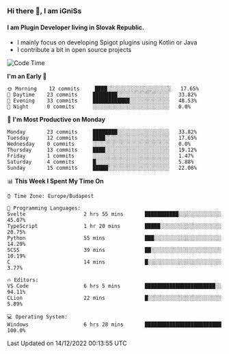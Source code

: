 ### Hi there 👋, I am iGniSs

#### I am Plugin Developer living in Slovak Republic.
- I mainly focus on developing Spigot plugins using Kotlin or Java
- I contribute a bit in open source projects

<!--START_SECTION:waka-->
![Code Time](http://img.shields.io/badge/Code%20Time-982%20hrs%2026%20mins-blue)

**I'm an Early 🐤** 

```text
🌞 Morning    12 commits     ████░░░░░░░░░░░░░░░░░░░░░   17.65% 
🌆 Daytime    23 commits     ████████░░░░░░░░░░░░░░░░░   33.82% 
🌃 Evening    33 commits     ████████████░░░░░░░░░░░░░   48.53% 
🌙 Night      0 commits      ░░░░░░░░░░░░░░░░░░░░░░░░░   0.0%

```
📅 **I'm Most Productive on Monday** 

```text
Monday       23 commits     ████████░░░░░░░░░░░░░░░░░   33.82% 
Tuesday      12 commits     ████░░░░░░░░░░░░░░░░░░░░░   17.65% 
Wednesday    0 commits      ░░░░░░░░░░░░░░░░░░░░░░░░░   0.0% 
Thursday     13 commits     ████░░░░░░░░░░░░░░░░░░░░░   19.12% 
Friday       1 commits      ░░░░░░░░░░░░░░░░░░░░░░░░░   1.47% 
Saturday     4 commits      █░░░░░░░░░░░░░░░░░░░░░░░░   5.88% 
Sunday       15 commits     █████░░░░░░░░░░░░░░░░░░░░   22.06%

```


📊 **This Week I Spent My Time On** 

```text
⌚︎ Time Zone: Europe/Budapest

💬 Programming Languages: 
Svelte                   2 hrs 55 mins       ███████████░░░░░░░░░░░░░░   45.07% 
TypeScript               1 hr 20 mins        █████░░░░░░░░░░░░░░░░░░░░   20.75% 
Python                   55 mins             ███░░░░░░░░░░░░░░░░░░░░░░   14.29% 
SCSS                     39 mins             ██░░░░░░░░░░░░░░░░░░░░░░░   10.19% 
C                        14 mins             █░░░░░░░░░░░░░░░░░░░░░░░░   3.77%

🔥 Editors: 
VS Code                  6 hrs 5 mins        ███████████████████████░░   94.11% 
CLion                    22 mins             █░░░░░░░░░░░░░░░░░░░░░░░░   5.89%

💻 Operating System: 
Windows                  6 hrs 28 mins       █████████████████████████   100.0%

```


 Last Updated on 14/12/2022 00:13:55 UTC
<!--END_SECTION:waka-->